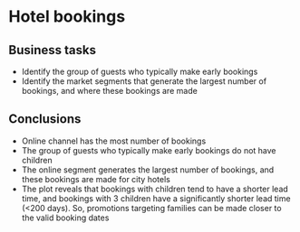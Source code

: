 # Hotel bookings

## Business tasks
* Identify the group of guests who typically make early bookings
* Identify the market segments that generate the largest number of bookings, and where these bookings are made

## Conclusions
* Online channel has the most number of bookings
* The group of guests who typically make early bookings do not have children
* The online segment generates the largest number of bookings, and these bookings are made for city hotels
* The plot reveals that bookings with children tend to have a shorter lead time, and bookings with 3 children have a significantly shorter lead time (<200 days). So, promotions targeting families can be made closer to the valid booking dates
